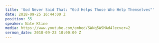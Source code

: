 ```yaml
---
title: 'God Never Said That: "God Helps Those Who Help Themselves"'
date: 2018-09-25 16:44:00 Z
position: 55
speaker: Nate Kline
media: https://www.youtube.com/embed/SWNq5W9MAd4?ecver=2
sermon_date: 2018-09-23 10:00:00 Z
---
```


